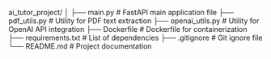 ai_tutor_project/
│
├── main.py                  # FastAPI main application file
├── pdf_utils.py             # Utility for PDF text extraction
├── openai_utils.py          # Utility for OpenAI API integration
├── Dockerfile               # Dockerfile for containerization
├── requirements.txt         # List of dependencies
├── .gitignore               # Git ignore file
└── README.md                # Project documentation
